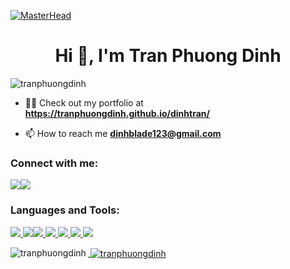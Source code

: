 
[![MasterHead](https://tranphuongdinh.github.io/dinhtran/images/cover.webp)](https://tranphuongdinh.github.io/dinhtran/)

<h1  align="center">Hi 👋, I'm Tran Phuong Dinh</h1>

<p  align="left"> <img  src="https://komarev.com/ghpvc/?username=tranphuongdinh&label=Profile%20views&color=129e00&style=plastic"  alt="tranphuongdinh" /> </p>  

- 👨‍💻 Check out my portfolio at **https://tranphuongdinh.github.io/dinhtran/**

- 📫 How to reach me **dinhblade123@gmail.com**

<a href="https://icons8.com/icon/118501/facebook"></a>
<h3  align="left">Connect with me:</h3>
<p align="left"><a  href="https://www.facebook.com/DinhRamos.IClow/"  target="blank"><img src="https://img.icons8.com/nolan/64/facebook-new.png"/></a><a  href="https://www.youtube.com/channel/UCRvegrzTa8Lof_PE0YxRhew"  target="blank"><img src="https://img.icons8.com/nolan/64/youtube-play.png"/></a>
</p>

<h3 align="left">Languages and Tools:</h3>

<p align="left"> <a href="https://www.cprogramming.com/" target="_blank"> <img src="https://img.icons8.com/color/48/000000/c-plus-plus-logo.png"/>
<img src="https://img.icons8.com/color/48/000000/html-5--v1.png"/><img src="https://img.icons8.com/color/48/000000/css3.png"/>
<img src="https://img.icons8.com/color/48/000000/javascript--v1.png"/>
<img src="https://img.icons8.com/color/48/000000/gitlab.png"/>
<img src="https://img.icons8.com/external-tal-revivo-color-tal-revivo/48/000000/external-react-a-javascript-library-for-building-user-interfaces-logo-color-tal-revivo.png"/>
<img src="https://img.icons8.com/external-tal-revivo-shadow-tal-revivo/48/000000/external-angular-a-typescript-based-open-source-web-application-framework-logo-shadow-tal-revivo.png"/>
</p>

<p><img  align="left"  src="https://github-readme-stats.vercel.app/api/top-langs?username=tranphuongdinh&show_icons=true&locale=en&layout=compact"  alt="tranphuongdinh" /></p>

<p>&nbsp;<img  align="center"  src="https://github-readme-stats.vercel.app/api?username=tranphuongdinh&show_icons=true&locale=en"  alt="tranphuongdinh" /></p>
